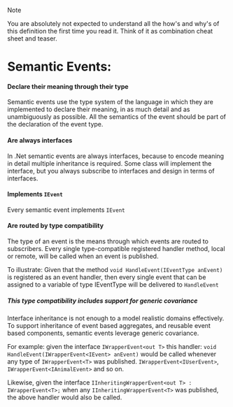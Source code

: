﻿>[!NOTE]
>You are absolutely not expected to understand all the how's and why's of this definition the first time you read it. Think of it as combination cheat sheet and teaser.

# Semantic Events:

#### Declare their meaning through their type
Semantic events use the type system of the language in which they are implemented to declare their meaning, in as much detail and as unambiguously as possible. All the semantics of the event should be part of the declaration of the event type.

#### Are always interfaces
In .Net semantic events are always interfaces, because to encode meaning in detail multiple inheritance is required. Some class will implement the interface, but you always subscribe to interfaces and design in terms of interfaces.

#### Implements `IEvent`
Every semantic event implements `IEvent`

#### Are routed by type compatibility
The type of an event is the means through which events are routed to subscribers. Every single type-compatible registered handler method, local or remote, will be called when an event is published.

To illustrate: Given that the method `void HandleEvent(IEventType anEvent)` is registered as an event handler, then every single event that can be assigned to a variable of type IEventType will be delivered to `HandleEvent`

##### This type compatibility includes support for generic covariance
Interface inheritance is not enough to a model realistic domains effectively. To support inheritance of event based aggregates, and reusable event based components, semantic events leverage generic covariance. 

For example: given the interface  `IWrapperEvent<out T>` this handler: `void HandleEvent(IWrapperEvent<IEvent> anEvent)` would be called whenever any type of `IWrapperEvent<T>` was published. `IWrapperEvent<IUserEvent>`, `IWrapperEvent<IAnimalEvent>` and so on.

Likewise, given the interface `IInheritingWrapperEvent<out T> : IWrapperEvent<T>;` when any `IInheritingWrapperEvent<T>` was published, the above handler would also be called.